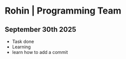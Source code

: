 # Rohin | Programming Team
## September 30th 2025
- Task done
- Learning
- learn how to add a commit 
